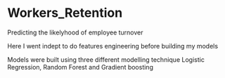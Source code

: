# Workers_Retention
Predicting the likelyhood of employee turnover

Here I went indept to do features engineering before building my models  

Models were built using three different modelling technique Logistic Regression, Random Forest and Gradient boosting 
